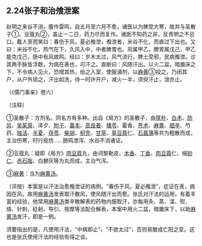 ## 2.24张子和治飧泄案

赵明之来谷不消，腹作雷鸣，自五月至六月不愈，诸医以为脾受大寒，故并与圣散子①、豆蔻丸②，虽止一二日，药力尽而复作。诸医不知药之非，反责明之不忌口。戴人至而笑曰：春伤于风，夏必飧泄，飧泄者，米谷不化，而直过下出也。又曰：米谷不化，热气在下，久风入中，中者脾胃也。风属甲乙，脾胃属戊己，甲乙能克戊己，肠中有风故鸣。经曰：岁木太过，风气流行，脾土受邪，民病飧泄。诊其两手脉皆浮数，为病在表也，可汗之。直断曰：风随汗出。以火二盆，暗置床之下，不令病人见火，恐增其热，绐之入室，使服涌剂，以[麻黄](https://www.gmzyjc.com/read/bc/bc01-1.1.1.0.0.md)③投之，乃闭其户，从户外锁之，汗出如洗，待一时许开户，减火一半，须臾汗止，泄亦止。

（《儒门事亲》卷六）

〔注释〕

①圣散子：方剂名。同名方有多种。出自《局方》的圣散子，由[厚朴](https://www.gmzyjc.com/read/bc/bc04-0.0.3.0.0.md)、[白术](https://www.gmzyjc.com/read/bc/bc17-0.1.5.0.0.md)、[防风](https://www.gmzyjc.com/read/bc/bc01-1.1.5.0.0.md)、[吴茱萸](https://www.gmzyjc.com/read/bc/bc07-0.5.0.0.0.md)、泽夕、[附子](https://www.gmzyjc.com/read/bc/bc07-0.1.0.0.0.md)、[藁本](https://www.gmzyjc.com/read/bc/bc01-1.1.8.0.0.md)、[高良姜](https://www.gmzyjc.com/read/bc/bc07-0.6.0.0.0.md)、[猪苓](https://www.gmzyjc.com/read/bc/bc05-0.0.3.0.0.md)、霍香、[苍术](https://www.gmzyjc.com/read/bc/bc04-0.0.2.0.0.md)、[麻黄](https://www.gmzyjc.com/read/bc/bc01-1.1.1.0.0.md)、[细辛](https://www.gmzyjc.com/read/bc/bc01-1.1.9.0.0.md)、芍药、[独活](https://www.gmzyjc.com/read/bc/bc06-0.0.1.0.0.md)、[半夏](https://www.gmzyjc.com/read/bc/bc16-0.1.1.0.0.md)、[茯苓](https://www.gmzyjc.com/read/bc/bc05-0.0.1.0.0.md)、[柴胡](https://www.gmzyjc.com/read/bc/bc01-1.2.9.0.0.md)、[枳壳](https://www.gmzyjc.com/read/bc/bc11-0.0.3.0.0.md)、[甘草](https://www.gmzyjc.com/read/bc/bc17-0.1.8.0.0.md)、[草豆蔻](https://www.gmzyjc.com/read/bc/bc04-0.0.6.0.0.md)仁、[石菖蒲](https://www.gmzyjc.com/read/bc/bc08-0.0.5.0.0.md)等共为粗散而成，主治伤寒，时行疫疠……肠鸣泄泻、水谷不消诸证。

②豆蔻丸：疑即《局方》[肉豆蔻](https://www.gmzyjc.com/read/bc/bc18-0.0.6.0.0.md)丸，由诃黎勒皮、[木香](https://www.gmzyjc.com/read/bc/bc11-0.0.5.0.0.md)、[丁香](https://www.gmzyjc.com/read/bc/bc07-0.8.0.0.0.md)、[肉豆蔻](https://www.gmzyjc.com/read/bc/bc18-0.0.6.0.0.md)仁、缩[砂仁](https://www.gmzyjc.com/read/bc/bc04-0.0.4.0.0.md)、[赤石脂](https://www.gmzyjc.com/read/bc/bc18-0.0.8.0.0.md)、白礬灰等为丸而成，主治气泻。

③[麻黄](https://www.gmzyjc.com/read/bc/bc01-1.1.1.0.0.md)：当为[麻黄汤](https://www.gmzyjc.com/read/fjx/fjx01-0.2.0.0.0.md)。

〔评按〕本案是以汗法治愈飧泄证的病例。“春伤于风，夏必飧泄”，症证在表，病因在风，故用[麻黄汤](https://www.gmzyjc.com/read/fjx/fjx01-0.2.0.0.0.md)发表取汗散风，使风随汗出而愈。张氏对汗法的运用，有着丰富的经验，他常用[麻黄汤](https://www.gmzyjc.com/read/fjx/fjx01-0.2.0.0.0.md)类辛散解表的药物内服取汗，亦每用灸、蒸、渫、熨、烙、针刺、砭射、导引、按摩等法配合解表，本案中用火二盆，暗置床下，以助[麻黄汤](https://www.gmzyjc.com/read/fjx/fjx01-0.2.0.0.0.md)发汗，即是一例。

须要指出的是，凡使用汗法，“中病即止”，“不欲太过”，否则易酿成亡阳之变。这也是张氏使用汗法的经验有得之谈。
